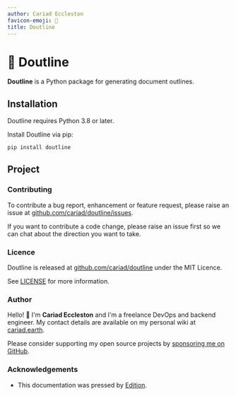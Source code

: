 ```yaml
---
author: Cariad Eccleston
favicon-emoji: 📑
title: Doutline
---
```


# 📑 Doutline

**Doutline** is a Python package for generating document outlines.

<edition value="toc" />

## Installation

Doutline requires Python 3.8 or later.

Install Doutline via pip:

```bash
pip install doutline
```

## Project

### Contributing

To contribute a bug report, enhancement or feature request, please raise an issue at [github.com/cariad/doutline/issues](https://github.com/cariad/doutline/issues).

If you want to contribute a code change, please raise an issue first so we can chat about the direction you want to take.

### Licence

Doutline is released at [github.com/cariad/doutline](https://github.com/cariad/doutline) under the MIT Licence.

See [LICENSE](https://github.com/cariad/doutline/blob/main/LICENSE) for more information.

### Author

Hello! 👋 I'm **Cariad Eccleston** and I'm a freelance DevOps and backend engineer. My contact details are available on my personal wiki at [cariad.earth](https://cariad.earth).

Please consider supporting my open source projects by [sponsoring me on GitHub](https://github.com/sponsors/cariad/).

### Acknowledgements

- This documentation was pressed by [Edition](https://github.com/cariad/edition).
